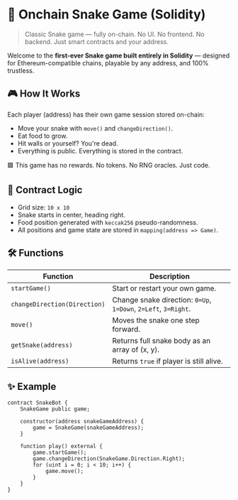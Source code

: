 # 🐍 Onchain Snake Game (Solidity)    
    
> Classic Snake game — fully on-chain. No UI. No frontend. No backend. Just smart contracts and your address. 
  
Welcome to the **first-ever Snake game built entirely in Solidity** — designed for Ethereum-compatible chains, playable by any address, and 100% trustless. 
     
## 🎮 How It Works

Each player (address) has their own game session stored on-chain: 
  
- Move your snake with `move()` and `changeDirection()`. 
- Eat food to grow.   
- Hit walls or yourself? You're dead.  
- Everything is public. Everything is stored in the contract. 
  
🟩 This game has no rewards. No tokens. No RNG oracles. Just code. 
  
## 🧠 Contract Logic  
    
- Grid size: `10 x 10` 
- Snake starts in center, heading right.
- Food position generated with `keccak256` pseudo-randomness.
- All positions and game state are stored in `mapping(address => Game)`.

## 🛠 Functions

| Function | Description |  
|---------|-------------|  
| `startGame()` | Start or restart your own game. |  
| `changeDirection(Direction)` | Change snake direction: `0=Up`, `1=Down`, `2=Left`, `3=Right`. |  
| `move()` | Moves the snake one step forward. |  
| `getSnake(address)` | Returns full snake body as an array of (x, y). |  
| `isAlive(address)` | Returns `true` if player is still alive. |

## ✨ Example

```solidity
contract SnakeBot {
    SnakeGame public game;

    constructor(address snakeGameAddress) {
        game = SnakeGame(snakeGameAddress);
    }

    function play() external {
        game.startGame();
        game.changeDirection(SnakeGame.Direction.Right);
        for (uint i = 0; i < 10; i++) {
            game.move();
        }
    }
}
